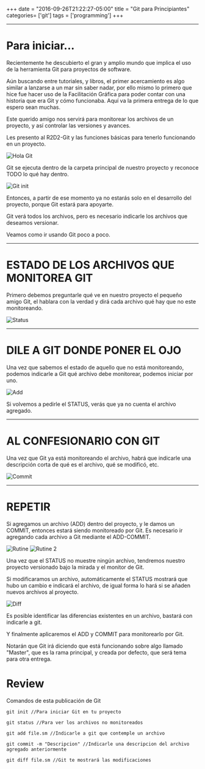 +++
date = "2016-09-26T21:22:27-05:00"
title = "Git para Principiantes"
categories= ['git']
tags = ['programming']
+++

---
# Para iniciar...

Recientemente he descubierto el gran y amplio mundo que implica el uso de la herramienta Git para proyectos de software.

Aún buscando entre tutoriales, y libros, el primer acercamiento es algo similar a lanzarse a un mar sin saber nadar, por ello mismo lo primero que hice fue hacer uso de la Facilitación Gráfica para poder contar con una historia que era Git y cómo funcionaba. Aquí va la primera entrega de lo que espero sean muchas.

Este querido amigo nos servirá para monitorear los archivos de un proyecto, y así controlar las versiones y avances.

Les presento al R2D2-Git y las funciones básicas para tenerlo funcionando en un proyecto.

![Hola Git](https://raw.githubusercontent.com/carlogilmar/site/master/static/blog/legacy/uno.jpg)

Git se ejecuta dentro de la carpeta principal de nuestro proyecto y reconoce TODO lo qué hay dentro.

![Git init](https://raw.githubusercontent.com/carlogilmar/site/master/static/blog/legacy/dos.jpg)

Entonces, a partir de ese momento ya no estarás solo en el desarrollo del proyecto, porque Git estará para apoyarte.

Git verá todos los archivos, pero es necesario indicarle los archivos que deseamos versionar.

Veamos como ir usando Git poco a poco.

---
# ESTADO DE LOS ARCHIVOS QUE MONITOREA GIT

Primero debemos preguntarle qué ve en nuestro proyecto el pequeño amigo Git, el hablara con la verdad y dirá cada archivo qué hay que no este monitoreando.

![Status](https://raw.githubusercontent.com/carlogilmar/site/master/static/blog/legacy/tres.jpg)

---
# DILE A GIT DONDE PONER EL OJO

Una vez que sabemos el estado de aquello que no está monitoreando, podemos indicarle a Git qué archivo debe monitorear, podemos iniciar por uno.

![Add](https://raw.githubusercontent.com/carlogilmar/site/master/static/blog/legacy/cuatro.jpg)

Si volvemos a pedirle el STATUS, verás que ya no cuenta el archivo agregado.

---

# AL CONFESIONARIO CON GIT

Una vez que Git ya está monitoreando el archivo, habrá que indicarle una descripción corta de qué es el archivo, qué se modificó, etc.

![Commit](https://raw.githubusercontent.com/carlogilmar/site/master/static/blog/legacy/cinco.jpg)

---

# REPETIR

Si agregamos un archivo (ADD) dentro del proyecto, y le damos un COMMIT, entonces estará siendo monitoreado por Git. Es necesario ir agregando cada archivo a Git mediante el ADD-COMMIT.

![Rutine](https://raw.githubusercontent.com/carlogilmar/site/master/static/blog/legacy/siete.jpg)
![Rutine 2](https://raw.githubusercontent.com/carlogilmar/site/master/static/blog/legacy/ocho.jpg)

Una vez que el STATUS no muestre ningún archivo, tendremos nuestro proyecto versionado bajo la mirada y el monitor de Git.

Si modificaramos un archivo, automáticamente el STATUS mostrará que hubo un cambio e indicará el archivo, de igual forma lo hará si se añaden nuevos archivos al proyecto.

![Diff](https://raw.githubusercontent.com/carlogilmar/site/master/static/blog/legacy/seis.jpg)

Es posible identificar las diferencias existentes en un archivo, bastará con indicarle a git.

Y finalmente aplicaremos el ADD y COMMIT para monitorearlo por Git.

Notarán que Git irá diciendo que está funcionando sobre algo llamado "Master", que es la rama principal, y creada por defecto, que será tema para otra entrega.

# Review

Comandos de esta publicación de Git

```
git init //Para iniciar Git en tu proyecto

git status //Para ver los archivos no monitoreados

git add file.sm //Indicarle a git que contemple un archivo

git commit -m "Descripcion" //Indicarle una descripcion del archivo agregado anteriormente

git diff file.sm //Git te mostrará las modificaciones

```
